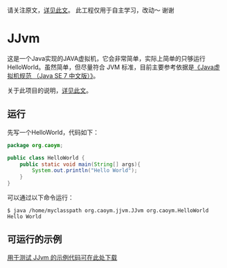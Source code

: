 请关注原文，[详见此文](http://www.jianshu.com/p/4d81465c2fb8)。
此工程仅用于自主学习，改动～ 谢谢
 
 # JJvm

这是一个Java实现的JAVA虚拟机，它会非常简单，实际上简单的只够运行HelloWorld。虽然简单，但尽量符合 JVM 标准，目前主要参考依据是[《Java虚拟机规范 （Java SE 7 中文版）》](http://www.iteye.com/topic/1117824)。

关于此项目的说明，[详见此文](http://www.jianshu.com/p/4d81465c2fb8)。

## 运行

先写一个HelloWorld，代码如下：

```java
package org.caoym;

public class HelloWorld {
    public static void main(String[] args){
        System.out.println("Hello World");
    }
}
```

可以通过以下命令运行：

```shell
$ java /home/myclasspath org.caoym.jjvm.JJvm org.caoym.HelloWorld
Hello World
```

## 可运行的示例

[用于测试 JJvm 的示例代码可在此处下载](https://github.com/caoym/jjvm-samples)



